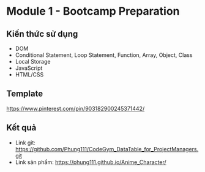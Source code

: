 



# Module 1 - Bootcamp Preparation

## Kiến thức sử dụng

+ DOM
+ Conditional Statement, Loop Statement, Function, Array, Object, Class
+ Local Storage
+ JavaScript
+ HTML/CSS

## Template 

https://www.pinterest.com/pin/903182900245371442/

## Kết quả

+ Link git: https://github.com/Phung111/CodeGym_DataTable_for_ProjectManagers.git
+ Link sản phẩm: https://phung111.github.io/Anime_Character/